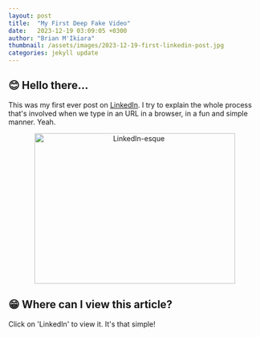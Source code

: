 ```yaml
---
layout: post
title:  "My First Deep Fake Video"
date:   2023-12-19 03:09:05 +0300
author: "Brian M'Ikiara"
thumbnail: /assets/images/2023-12-19-first-linkedin-post.jpg
categories: jekyll update
---
```


## 😊 Hello there...

This was my first ever post on [LinkedIn](https://linkedin.com/pulse/my-first-deep-fake-video-brian-m-ikiara-islrf/). I try to explain the whole process that's involved when we type in an URL in a browser, in a fun and simple manner. Yeah.

<div align='center'>
    <img src="{{ "/assets/images/2023-12-19-first-linkedin-post.jpg" | relative_url }}" style='width:400px;height:300px' alt='LinkedIn-esque' />
</div>

## 😁 Where can I view this article?

Click on 'LinkedIn' to view it. It's that simple!
